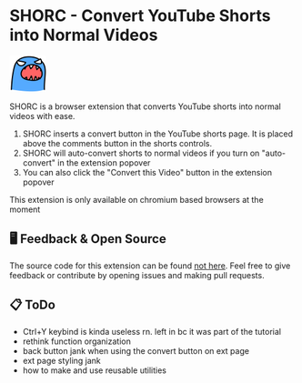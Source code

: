 # SHORC - Convert YouTube Shorts into Normal Videos

![SHORC icon amogus](icon/SHORC_64.png)

SHORC is a browser extension that converts YouTube shorts into normal videos with ease.

1. SHORC inserts a convert button in the YouTube shorts page. It is placed above the comments button in the shorts controls.
2. SHORC will auto-convert shorts to normal videos if you turn on "auto-convert" in the extension popover
3. You can also click the "Convert this Video" button in the extension popover

This extension is only available on chromium based browsers at the moment

## 🖥️ Feedback &  Open Source

The source code for this extension can be found [not here](linkUrl). Feel free to give feedback or contribute by opening issues and making pull requests.

## 📋 ToDo

- Ctrl+Y keybind is kinda useless rn. left in bc it was part of the tutorial
- rethink function organization
- back button jank when using the convert button on ext page
- ext page styling jank
- how to make and use reusable utilities